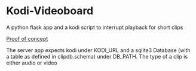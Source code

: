 # Kodi-Videoboard
A python flask app and a kodi script to interrupt playback for short clips

<a href="https://flax.systems/dank.gif">Proof of concept</a>

The server app expects kodi under KODI_URL and a sqlite3 Database (with a table as defined in clipdb.schema) under DB_PATH.
The type of a clip is either audio or video
